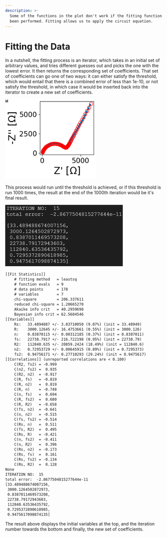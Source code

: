 ```yaml
---
description: >-
  Some of the functions in the plot don't work if the fitting function has not
  been performed. Fitting allows us to apply the circuit equation.
---
```


# Fitting the Data

In a nutshell, the fitting process is an iterator, which takes in an initial set of arbitrary values, and tries different guesses out and picks the one with the lowest error. It then returns the corresponding set of coefficients. That set of coefficients can go one of two ways: it can either satisfy the threshold, which would entail that there is a combined error of less than 1e-10, or not satisfy the threshold, in which case it would be inserted back into the iterator to create a new set of coefficients.

![Basic flowchart of our iteration process](.gitbook/assets/image%20%287%29.png)

This process would run until the threshold is achieved, or if this threshold is run 1000 times, the result at the end of the 1000th iteration would be it's final result. 

![Initial guesses from the introduction and the results will follow below](.gitbook/assets/image%20%2822%29.png)

```text
[[Fit Statistics]]
    # fitting method   = leastsq
    # function evals   = 9
    # data points      = 178
    # variables        = 7
    chi-square         = 206.337611
    reduced chi-square = 1.20665270
    Akaike info crit   = 40.2959698
    Bayesian info crit = 62.5684546
[[Variables]]
    Rs:   33.4894887 +/- 3.03710050 (9.07%) (init = 33.48949)
    R:    3000.12645 +/- 16.4753661 (0.55%) (init = 3000.126)
    n:    0.83870115 +/- 0.00312185 (0.37%) (init = 0.8387011)
    fs:   22738.7917 +/- 216.722198 (0.95%) (init = 22738.79)
    R2:   112840.635 +/- 20859.2424 (18.49%) (init = 112840.6)
    n2:   0.72953729 +/- 0.00645915 (0.89%) (init = 0.7295373)
    fs2:  0.94756171 +/- 0.27710293 (29.24%) (init = 0.9475617)
[[Correlations]] (unreported correlations are < 0.100)
    C(R2, fs2) = -0.999
    C(n2, fs2) =  0.935
    C(R2, n2)  = -0.917
    C(R, fs)   = -0.819
    C(R, n2)   =  0.819
    C(R, n)    = -0.748
    C(n, fs)   =  0.694
    C(R, fs2)  =  0.680
    C(R, R2)   = -0.658
    C(fs, n2)  = -0.641
    C(n, n2)   = -0.515
    C(fs, fs2) = -0.514
    C(Rs, n)   =  0.511
    C(fs, R2)  =  0.495
    C(Rs, R)   = -0.421
    C(n, fs2)  = -0.411
    C(n, R2)   =  0.396
    C(Rs, n2)  = -0.173
    C(Rs, fs)  =  0.161
    C(Rs, fs2) = -0.134
    C(Rs, R2)  =  0.128
None
ITERATION NO:  15
total error:  -2.8677504815277644e-11
[33.489488674007156,
 3000.1264502872973,
 0.8387011469573208,
 22738.79172943603,
 112840.63536435792,
 0.7295372890618985,
 0.9475617098874135]
```

The result above displays the initial variables at the top, and the iteration number towards the bottom and finally, the new set of coefficients.

